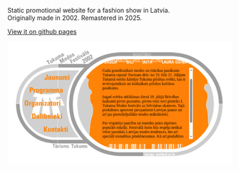 Static promotional website for a fashion show in Latvia.  
Originally made in 2002. Remastered in 2025.

[View it on github pages](https://normonds.github.io/tukuma.modes.festivals.2002)

![Website preview](website.preview.png)